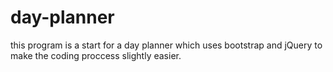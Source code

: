 # day-planner

this program is a start for a day planner which uses bootstrap and jQuery to make the coding proccess slightly easier. 
